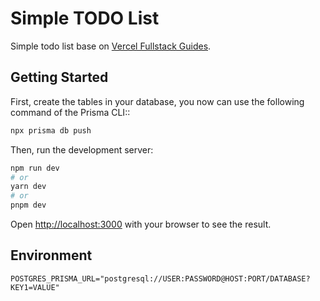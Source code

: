 # Simple TODO List

Simple todo list base on [Vercel Fullstack Guides](https://vercel.com/guides/nextjs-prisma-postgres).

## Getting Started

First, create the tables in your database, you now can use the following command of the Prisma CLI::

```bash
npx prisma db push
```

Then, run the development server:

```bash
npm run dev
# or
yarn dev
# or
pnpm dev
```

Open [http://localhost:3000](http://localhost:3000) with your browser to see the result.

## Environment

```env
POSTGRES_PRISMA_URL="postgresql://USER:PASSWORD@HOST:PORT/DATABASE?KEY1=VALUE"
```
